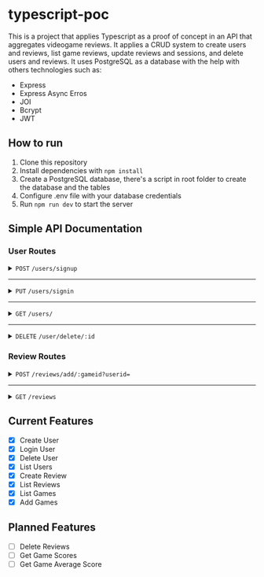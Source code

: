 # typescript-poc


This is a project that applies Typescript as a proof of concept in an API that aggregates videogame reviews. It applies a CRUD system to create users and reviews, list game reviews, update reviews and sessions, and delete users and reviews. It uses PostgreSQL as a database with the help with others technologies such as:

- Express
- Express Async Erros
- JOI
- Bcrypt
- JWT

## How to run

1. Clone this repository
2. Install dependencies with `npm install`
3. Create a PostgreSQL database, there's a script in root folder to create the database and the tables 
4. Configure .env file with your database credentials
5. Run `npm run dev` to start the server

## Simple API Documentation

### User Routes

<details>
<summary><code>POST</code> <code>/users/signup</code></summary>

Body

```json
{
	"name": "Test",
	"email": "test@email.com",
	"password": "secret"
}
```

Response - `201 CREATED`


</details>

---

<details>
<summary><code>PUT</code> <code>/users/signin</code></summary>

Body

```json
{
	"email": "test@email.com",
	"password": "secret"
}
```

Response - `200 OK`

```json
{
	"token": "eyJhbGciOiJIUzI1NiIsInR5cCI6IkpXVCJ9.eyJlbWFpbCI6InRlc3RlQGVtYWlsLmNvbSIsImlhdCI6MTY4MTA1Mzc2N30.5ZUfRvvETQcJ57_PxF7v7mkdO-nZpa3C9QR1g1PEcXY"
}
```
---

</details>

---

<details>
<summary><code>GET</code> <code>/users/</code></summary>

Response - `200 OK`

```json
{
  "users": [
    {
      "id": 1,
      "name": "teste"
    },
    {
      "id": 2,
      "name": "teste2"
    }
  ]
}
```
</details>

---

<details>
<summary><code>DELETE</code> <code>/user/delete/:id</code></summary>

Response - `204 No Content`


</details>


### Review Routes

<details>
<summary><code>POST</code> <code>/reviews/add/:gameid?userid=</code></summary>

Body

```json
{
  "review": "Meh",
	"grade": 6.5,
}
```

Response - `201 CREATED`

```json
{
	"id": 3,
	"user_id": 1,
	"game_id": 2,
	"grade": "6.5",
	"review": "Meh",
}
```

</details>

---

<details>
<summary><code>GET</code> <code>/reviews</code></summary>


Response - `200 OK`

```json
[
      {
    "id": 1,
    "game_id": 4505,
    "user_id": 1,
    "review": "teste",
    "grade": "9.5",
    "users": {
      "name": "gabe"
    }
]
```
</details>

<!---
### Comment Routes

<details>
<summary><code>POST</code> <code>/comments/:review_id</code> - Authenticated Route</summary>

Body

```json
{
    "comment": "Good Review!"
}
```

Response - `201 CREATED`

```json
{
    "id": 4,
    "review_id": 3,
    "user_id": 2,
    "text": "Good Review",
    "created_at": "2023-04-09T19:20:24.755Z"
}
```
</details>

---
<details>
<summary><code>PUT</code> <code>/comments/:comment_id</code> - Authenticated Route</summary>
Body

```json
{
    "comment": "New Text!"
}
```

Response - `200 OK`

```json
{
    "id": 4,
    "review_id": 3,
    "user_id": 2,
    "text": "New Text!",
    "created_at": "2023-04-09T19:20:24.755Z"
}
```
</details>

---
<details>
<summary><code>DELETE</code> <code>/comments/:comment_id</code> - Authenticated Route</summary>

Response - `204 NO CONTENT`

</details>
-->

## Current Features

- [x] Create User
- [x] Login User
- [x] Delete User
- [x] List Users
- [x] Create Review
- [x] List Reviews
- [x] List Games
- [x] Add Games

## Planned Features

- [ ] Delete Reviews
- [ ] Get Game Scores
- [ ] Get Game Average Score